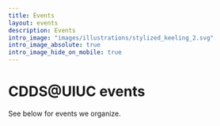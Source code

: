 ```yaml
---
title: Events
layout: events
description: Events
intro_image: "images/illustrations/stylized_keeling_2.svg"
intro_image_absolute: true
intro_image_hide_on_mobile: true
---
```


# CDDS@UIUC events

See below for events we organize.
